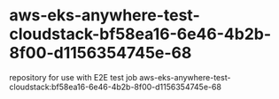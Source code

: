 # aws-eks-anywhere-test-cloudstack-bf58ea16-6e46-4b2b-8f00-d1156354745e-68
repository for use with E2E test job aws-eks-anywhere-test-cloudstack:bf58ea16-6e46-4b2b-8f00-d1156354745e-68
